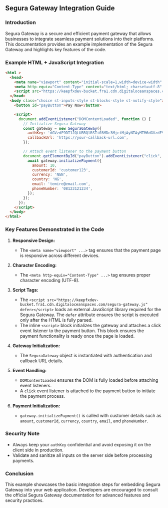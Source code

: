 ## Segura Gateway Integration Guide

### Introduction
Segura Gateway is a secure and efficient payment gateway that allows businesses to integrate seamless payment solutions into their platforms. This documentation provides an example implementation of the Segura Gateway and highlights key features of the code.

### Example HTML + JavaScript Integration
```html
<html >
  <head>
    <meta name="viewport" content="initial-scale=1,width=device-width" />
    <meta http-equiv="Content-Type" content="text/html; charset=utf-8" />
    <script src="https://keepfxdev-bucket.fra1.cdn.digitaloceanspaces.com/segura-gateway.js" defer></script>
  </head>
  <body class="choice st-inputs-style st-blocks-style st-notify-style">
    <button id="payButton">Pay Now</button>

    <script>
      document.addEventListener("DOMContentLoaded", function () {
        // Initialize Segura Gateway
        const gateway = new SeguraGateway({
          authKey: 'dGVzdF9DT1JQLURRQlRSTi03MDc3MjctMjAyNTAyMTM6dGVzdF9nbjBHUWVNcDY1WWJaTjdTb0haSnMyTmswajZqWDhvZk9rUTR6MThaN3pPMmFBWGhCZl98MDk5NTE=',
          callbackUrl: 'https://your-callback-url.com',
        });

        // Attach event listener to the payment button
        document.getElementById("payButton").addEventListener("click", async function () {
          await gateway.initializePayment({
            amount: 10,
            customerId: 'customer123',
            currency: 'NGN',
            country: 'NG',
            email: 'temire@email.com',
            phoneNumber: '08123121234',
          });
        });
      });
    </script>
  </body>
</html>
```

### Key Features Demonstrated in the Code
1. **Responsive Design:**
   - The `<meta name="viewport" ...>` tag ensures that the payment page is responsive across different devices.

2. **Character Encoding:**
   - The `<meta http-equiv="Content-Type" ...>` tag ensures proper character encoding (UTF-8).

3. **Script Tags:**
   - The `<script src="https://keepfxdev-bucket.fra1.cdn.digitaloceanspaces.com/segura-gateway.js" defer></script>` loads an external JavaScript library required for the Segura Gateway. The `defer` attribute ensures the script is executed only after the HTML is fully parsed.
   - The inline `<script>` block initializes the gateway and attaches a click event listener to the payment button. This block ensures the payment functionality is ready once the page is loaded.

4. **Gateway Initialization:**
   - The `SeguraGateway` object is instantiated with authentication and callback URL details.

5. **Event Handling:**
   - `DOMContentLoaded` ensures the DOM is fully loaded before attaching event listeners.
   - A `click` event listener is attached to the payment button to initiate the payment process.

6. **Payment Initialization:**
   - `gateway.initializePayment()` is called with customer details such as `amount`, `customerId`, `currency`, `country`, `email`, and `phoneNumber`.

### Security Note
- Always keep your `authKey` confidential and avoid exposing it on the client side in production.
- Validate and sanitize all inputs on the server side before processing payments.

### Conclusion
This example showcases the basic integration steps for embedding Segura Gateway into your web application. Developers are encouraged to consult the official Segura Gateway documentation for advanced features and security practices.

